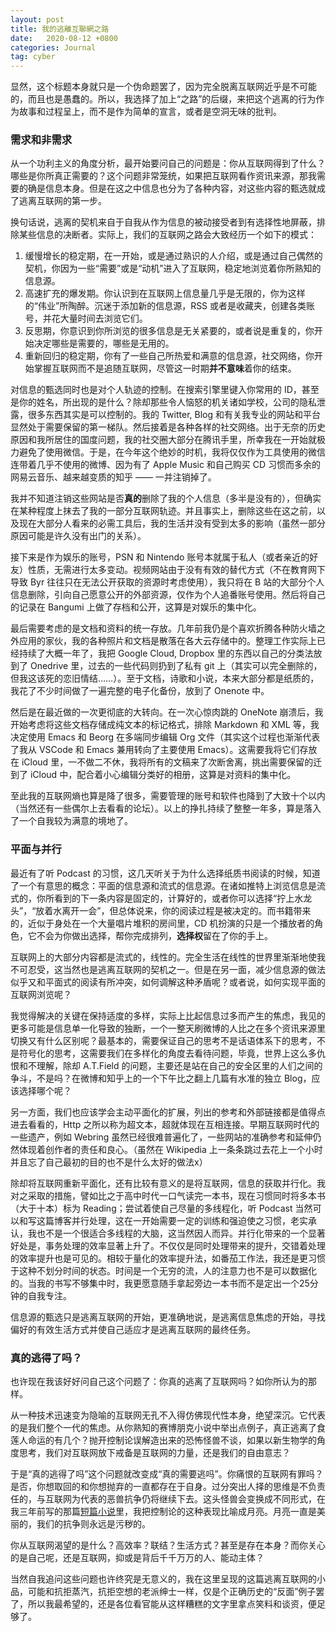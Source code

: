 ```yaml
---
layout: post
title: 我的逃離互聯網之路
date:   2020-08-12 +0800
categories: Journal
tag: cyber
---
```


显然，这个标题本身就只是一个伪命题罢了，因为完全脱离互联网近乎是不可能的，而且也是愚蠢的。所以，我选择了加上“之路”的后缀，来把这个逃离的行为作为故事和过程呈上，而不是作为简单的宣言，或者是空洞无味的批判。

### 需求和非需求

从一个功利主义的角度分析，最开始要问自己的问题是：你从互联网得到了什么？哪些是你所真正需要的？这个问题非常笼统，如果把互联网看作资讯来源，那我需要的确是信息本身。但是在这之中信息也分为了各种内容，对这些内容的甄选就成了逃离互联网的第一步。

换句话说，逃离的契机来自于自我从作为信息的被动接受者到有选择性地屏蔽，排除某些信息的决断者。实际上，我们的互联网之路会大致经历一个如下的模式：
1. 缓慢增长的稳定期，在一开始，或是通过熟识的人介绍，或是通过自己偶然的契机，你因为一些“需要”或是“动机”进入了互联网，稳定地浏览着你所熟知的信息源。
2. 高速扩充的爆发期。你认识到在互联网上信息量几乎是无限的，你为这样的“伟业”所陶醉。沉迷于添加新的信息源，RSS 或者是收藏夹，创建各类账号，并花大量时间去浏览它们。
3. 反思期，你意识到你所浏览的很多信息是无关紧要的，或者说是重复的，你开始决定哪些是需要的，哪些是无用的。
4. 重新回归的稳定期，你有了一些自己所热爱和满意的信息源，社交网络，你开始掌握互联网而不是追随互联网，尽管这一时期**并不意味**着你的结束。

对信息的甄选同时也是对个人轨迹的控制。在搜索引擎里键入你常用的 ID，甚至是你的姓名，所出现的是什么？除却那些令人恼怒的机关诸如学校，公司的隐私泄露，很多东西其实是可以控制的。我的 Twitter, Blog 和有关我专业的网站和平台显然处于需要保留的第一梯队。然后接着是各种各样的社交网络。出于无奈的历史原因和我所居住的国度问题，我的社交圈大部分在腾讯手里，所幸我在一开始就极力避免了使用微信。于是，在今年这个绝妙的时机，我将仅仅作为工具使用的微信连带着几乎不使用的微博、因为有了 Apple Music 和自己购买 CD 习惯而多余的网易云音乐、越来越变质的知乎 —— 一并注销掉了。

我并不知道注销这些网站是否**真的**删除了我的个人信息（多半是没有的），但确实在某种程度上抹去了我的一部分互联网轨迹。并且事实上，删除这些在这之前，以及现在大部分人看来的必需工具后，我的生活并没有受到太多的影响（虽然一部分原因可能是许久没有出门的关系）。

接下来是作为娱乐的账号，PSN 和 Nintendo 账号本就属于私人（或者亲近的好友）性质，无需进行太多变动。视频网站由于没有有效的替代方式（不在教育网下导致 Byr 往往只在无法公开获取的资源时考虑使用），我只将在 B 站的大部分个人信息删除，引向自己愿意公开的外部资源，仅作为个人追番账号使用。然后将自己的记录在 Bangumi 上做了存档和公开，这算是对娱乐的集中化。

最后需要考虑的是文档和资料的统一存放。几年前我仍是个喜欢折腾各种防火墙之外应用的家伙，我的各种照片和文档是散落在各大云存储中的。整理工作实际上已经持续了大概一年了，我把 Google Cloud, Dropbox 里的东西以自己的分类法放到了 Onedrive 里，过去的一些代码则扔到了私有 git 上（其实可以完全删除的，但我这该死的恋旧情结……）。至于文档，诗歌和小说，本来大部分都是纸质的，我花了不少时间做了一遍完整的电子化备份，放到了 Onenote 中。

然后是在最近做的一次更彻底的大转向。在一次心惊肉跳的 OneNote 崩溃后，我开始考虑将这些文档存储成纯文本的标记格式，排除 Markdown 和 XML 等，我决定使用 Emacs 和 Beorg 在多端同步编辑 Org 文件（其实这个过程也渐渐代表了我从 VSCode 和 Emacs 兼用转向了主要使用 Emacs）。这需要我将它们存放在 iCloud 里，一不做二不休，我将所有的文稿来了次断舍离，挑出需要保留的迁到了 iCloud 中，配合着小心编辑分类好的相册，这算是对资料的集中化。

至此我的互联网熵也算是降了很多，需要管理的账号和软件也降到了大致十个以内（当然还有一些偶尔上去看看的论坛）。以上的挣扎持续了整整一年多，算是落入了一个自我较为满意的境地了。

### 平面与并行

最近有了听 Podcast 的习惯，这几天听关于为什么选择纸质书阅读的时候，知道了一个有意思的概念：平面的信息源和流式的信息源。在诸如推特上浏览信息是流式的，你所看到的下一条内容是固定的，计算好的，或者你可以选择“拧上水龙头”，“放着水离开一会”，但总体说来，你的阅读过程是被决定的。而书籍带来的，近似于身处在一个大量唱片堆积的房间里，CD 机扮演的只是一个播放者的角色，它不会为你做出选择，帮你完成排列，**选择权**留在了你的手上。

互联网上的大部分内容都是流式的，线性的。完全生活在线性的世界里渐渐地使我不可忍受，这当然也是逃离互联网的契机之一。但是在另一面，减少信息源的做法似乎又和平面式的阅读有所冲突，如何调解这种矛盾呢？或者说，如何实现平面的互联网浏览呢？

我觉得解决的关键在保持适度的多样，实际上比起信息过多而产生的焦虑，我见的更多可能是信息单一化导致的独断，一个一整天刷微博的人比之在多个资讯来源里切换又有什么区别呢？最基本的，需要保证自己的思考不是话语体系下的思考，不是符号化的思考，这需要我们在多样化的角度去看待问题，毕竟，世界上这么多仇恨和不理解，除却 A.T.Field 的问题，主要还是站在自己的安全区里的人们之间的争斗，不是吗？在微博和知乎上的一个下午比之翻上几篇有水准的独立 Blog，应该选择哪个呢？

另一方面，我们也应该学会主动平面化的扩展，列出的参考和外部链接都是值得点进去看看的，Http 之所以称为超文本，超就体现在互相连接。早期互联网时代的一些遗产，例如 Webring 虽然已经很难普遍化了，一些网站的准确参考和延伸仍然体现着创作者的责任和良心。（虽然在 Wikipedia 上一条条跳过去花上一个小时并且忘了自己最初的目的也不是什么太好的做法x）

除却将互联网重新平面化，还有比较有意义的是将互联网，信息的获取并行化。我对之采取的措施，譬如比之于高中时代一口气读完一本书，现在习惯同时将多本书（大于十本）标为 Reading；尝试着使自己尽量的多线程化，听 Podcast 当然可以和写这篇博客并行处理，这在一开始需要一定的训练和强迫使之习惯，老实承认，我也不是一个很适合多线程的大脑，这当然因人而异。并行化带来的一个显著好处是，事务处理的效率显著上升了。不仅仅是同时处理带来的提升，交错着处理的效率提升也是可见的。相较于量化的效率提升法，如番茄工作法，我还是更习惯于这种不划分时间的状态。时间是一个无穷的流，人的注意力也不是可以数据化的。当我的书写不够集中时，我更愿意随手拿起旁边一本书而不是定出一个25分钟的自我专注。

信息源的甄选只是逃离互联网的开始，更准确地说，是逃离信息焦虑的开始，寻找偏好的有效生活方式并使自己适应才是逃离互联网的最终任务。

### 真的逃得了吗？

也许现在我该好好问自己这个问题了：你真的逃离了互联网吗？如你所认为的那样。

从一种技术迅速变为隐喻的互联网无孔不入得仿佛现代性本身，绝望深沉。它代表的是我们整个一代的焦虑。从你熟知的赛博朋克小说中举出点例子，真正逃离了食莲人命运的有几个？抛开控制论误解造出来的恐怖怪兽不谈，如果以新生物学的角度思考，我们对互联网放下戒备是互联网的力量，还是我们的自由意志？

于是“真的逃得了吗”这个问题就改变成“真的需要逃吗”。你痛恨的互联网有罪吗？是否，你想取回的和你想抛弃的一直都存在于自身。过分突出人择的思维是不负责任的，与互联网为代表的恶兽抗争仍将继续下去。这头怪兽会变换成不同形式，在我三年前写的那篇[短篇小说](https://yuki.systems/essay/2017/03/11/cyber-utopia.html)里，我把控制论的这种表现比喻成月亮。月亮一直是美丽的，我们的抗争则永远是污秽的。

你从互联网渴望的是什么？高效率？联结？生活方式？甚至是存在本身？而你关心的是自己呢，还是互联网，抑或是背后千千万万的人、能动主体？

当然自我追问这些问题也许终究是无意义的，我在这里呈现的这篇逃离互联网的小品，可能和抗拒蒸汽，抗拒空想的老派绅士一样，仅是个正确历史的“反面”例子罢了，所以我最希望的，还是各位看官能从这样糟糕的文字里拿点笑料和谈资，便足够了。

